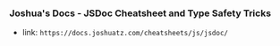 ### Joshua's Docs - JSDoc Cheatsheet and Type Safety Tricks
- link: `https://docs.joshuatz.com/cheatsheets/js/jsdoc/`
